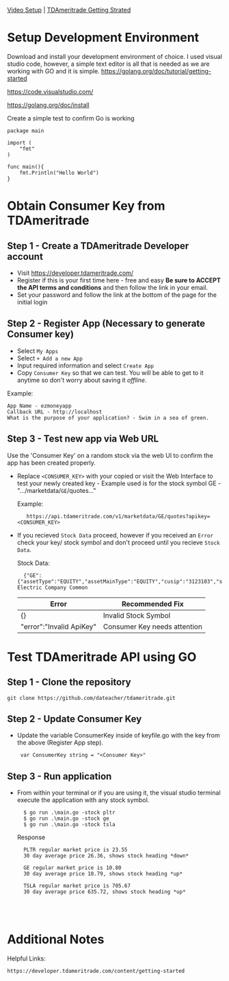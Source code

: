 [Video Setup](http://www.youtube.com) | [TDAmeritrade Getting Strated](https://developer.tdameritrade.com/content/getting-started)

# Setup Development Environment
Download and install your development environment of choice. I used visual studio code, however, a simple text editor is all that is needed as we are working with GO and it is simple.
https://golang.org/doc/tutorial/getting-started

https://code.visualstudio.com/

https://golang.org/doc/install

Create a simple test to confirm Go is working


    package main

    import (
        "fmt"
    )

    func main(){
        fmt.Println("Hello World")
    }


#  Obtain Consumer Key from TDAmeritrade

## Step 1 - Create a TDAmeritrade Developer account 

* Visit https://developer.tdameritrade.com/
* Register if this is your first time here - free and easy **Be sure to ACCEPT the API terms and conditions** and then follow the link in your email.
* Set your password and follow the link at the bottom of the page for the initial login

## Step 2 - Register App (Necessary to generate Consumer key)

* Select `My Apps`
* Select `+ Add a new App`
* Input required information and select `Create App`
* Copy `Consumer Key` so that we can test. You will be able to get to it anytime so don't worry about saving it *offline*.

Example: 

    App Name - ezmoneyapp
    Callback URL - http://localhost
    What is the purpose of your application? - Swim in a sea of green.

## Step 3 - Test new app via Web URL
Use the 'Consumer Key' on a random stock via the web UI to confirm the app has been created properly.

* Replace `<CONSUMER_KEY>` with your copied or visit the Web Interface to test your newly created key - Example used is for the stock symbol GE - ".../marketdata/`GE`/quotes..."

    Example:

         https://api.tdameritrade.com/v1/marketdata/GE/quotes?apikey=<CONSUMER_KEY>

* If you recieved `Stock Data` proceed, however if you received an `Error` check your key/ stock symbol and don't proceed until you recieve `Stock Data`.

    Stock Data:

        {"GE":{"assetType":"EQUITY","assetMainType":"EQUITY","cusip":"3123103","symbol":"GE","description":"General Electric Company Common 


    |Error|Recommended Fix|
    |-----|-----|
    |{}|Invalid Stock Symbol|
    |"error":"Invalid ApiKey"| Consumer Key needs attention|

# Test TDAmeritrade API using GO

## Step 1 - Clone the repository
    git clone https://github.com/dateacher/tdameritrade.git
## Step 2 - Update Consumer Key

* Update the variable ConsumerKey inside of keyfile.go with the key from the above (Register App step).
        
       var ConsumerKey string = "<Consumer Key>" 
## Step 3 - Run application
* From within your terminal or if you are using it, the visual studio terminal execute the application with any stock symbol.
        
        $ go run .\main.go -stock pltr
        $ go run .\main.go -stock ge
        $ go run .\main.go -stock tsla
    Response


        PLTR regular market price is 23.55
        30 day average price 26.36, shows stock heading *down*

        GE regular market price is 10.80
        30 day average price 10.79, shows stock heading *up*

        TSLA regular market price is 705.67
        30 day average price 635.72, shows stock heading *up*

<br><br>

# Additional Notes

Helpful Links:

    https://developer.tdameritrade.com/content/getting-started

